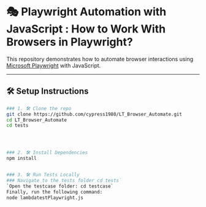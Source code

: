 # 🎭 Playwright Automation with JavaScript : How to Work With Browsers in Playwright?

This repository demonstrates how to automate browser interactions using [Microsoft Playwright](https://playwright.dev/) with JavaScript.

---

## 🛠️ Setup Instructions


```bash
### 1. 🛠️ Clone the repo
git clone https://github.com/cypress1980/LT_Browser_Automate.git
cd LT_Browser_Automate
cd tests




### 2. 🛠️ Install Dependencies
npm install


### 3. 🛠️ Run Tests Locally
### Navigate to the tests folder cd tests`
`Open the testcase folder: cd testcase`
Finally, run the following command:
node lambdatestPlaywright.js
